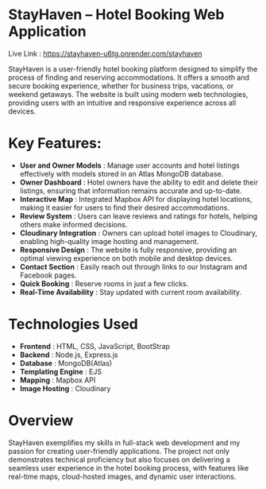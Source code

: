 # StayHaven – Hotel Booking Web Application

Live Link : https://stayhaven-u6tg.onrender.com/stayhaven

StayHaven is a user-friendly hotel booking platform designed to simplify the process of finding and reserving accommodations. It offers a smooth and secure booking experience, whether for business trips, vacations, or weekend getaways. The website is built using modern web technologies, providing users with an intuitive and responsive experience across all devices.

# Key Features:
- **User and Owner Models** : Manage user accounts and hotel listings effectively with models stored in an Atlas MongoDB database.
- **Owner Dashboard** : Hotel owners have the ability to edit and delete their listings, ensuring that information remains accurate and up-to-date.
- **Interactive Map** : Integrated Mapbox API for displaying hotel locations, making it easier for users to find their desired accommodations.
- **Review System** : Users can leave reviews and ratings for hotels, helping others make informed decisions.
- **Cloudinary Integration** : Owners can upload hotel images to Cloudinary, enabling high-quality image hosting and management.
- **Responsive Design** : The website is fully responsive, providing an optimal viewing experience on both mobile and desktop devices.
- **Contact Section** : Easily reach out through links to our Instagram and Facebook pages.
- **Quick Booking** : Reserve rooms in just a few clicks.
- **Real-Time Availability** : Stay updated with current room availability.


# Technologies Used 
- **Frontend** : HTML, CSS, JavaScript, BootStrap
- **Backend** : Node.js, Express.js
- **Database** : MongoDB(Atlas)
- **Templating Engine** : EJS
- **Mapping** : Mapbox API
- **Image Hosting** : Cloudinary

# Overview
StayHaven exemplifies my skills in full-stack web development and my passion for creating user-friendly applications. The project not only demonstrates technical proficiency but also focuses on delivering a seamless user experience in the hotel booking process, with features like real-time maps, cloud-hosted images, and dynamic user interactions.
